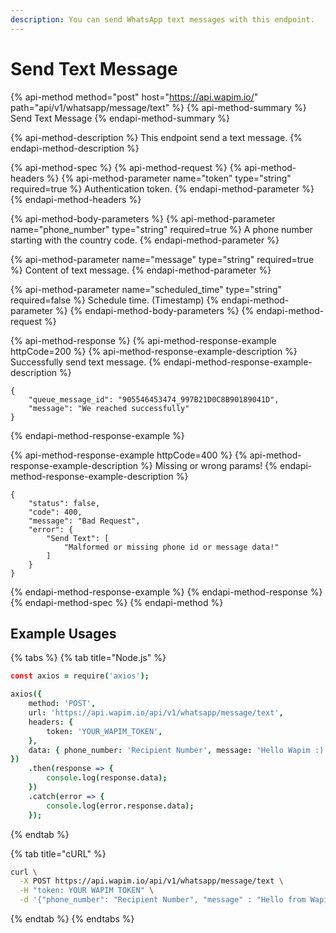 ```yaml
---
description: You can send WhatsApp text messages with this endpoint.
---
```


# Send Text Message

{% api-method method="post" host="https://api.wapim.io/" path="api/v1/whatsapp/message/text" %}
{% api-method-summary %}
Send Text Message
{% endapi-method-summary %}

{% api-method-description %}
This endpoint send a text message.
{% endapi-method-description %}

{% api-method-spec %}
{% api-method-request %}
{% api-method-headers %}
{% api-method-parameter name="token" type="string" required=true %}
Authentication token.
{% endapi-method-parameter %}
{% endapi-method-headers %}

{% api-method-body-parameters %}
{% api-method-parameter name="phone\_number" type="string" required=true %}
A phone number starting with the country code.
{% endapi-method-parameter %}

{% api-method-parameter name="message" type="string" required=true %}
Content of text message.
{% endapi-method-parameter %}

{% api-method-parameter name="scheduled\_time" type="string" required=false %}
Schedule time. \(Timestamp\)
{% endapi-method-parameter %}
{% endapi-method-body-parameters %}
{% endapi-method-request %}

{% api-method-response %}
{% api-method-response-example httpCode=200 %}
{% api-method-response-example-description %}
Successfully send text message.
{% endapi-method-response-example-description %}

```text
{
    "queue_message_id": "905546453474_997B21D0C8B90189041D",
    "message": "We reached successfully"
}
```
{% endapi-method-response-example %}

{% api-method-response-example httpCode=400 %}
{% api-method-response-example-description %}
Missing or wrong params!
{% endapi-method-response-example-description %}

```text
{
    "status": false,
    "code": 400,
    "message": "Bad Request",
    "error": {
        "Send Text": [
            "Malformed or missing phone id or message data!"
        ]
    }
}
```
{% endapi-method-response-example %}
{% endapi-method-response %}
{% endapi-method-spec %}
{% endapi-method %}

## Example Usages

{% tabs %}
{% tab title="Node.js" %}
```coffeescript
const axios = require('axios');

axios({
    method: 'POST',
    url: 'https://api.wapim.io/api/v1/whatsapp/message/text',
    headers: {
        token: 'YOUR_WAPIM_TOKEN',
    },
    data: { phone_number: 'Recipient Number', message: 'Hello Wapim :)' },
})
    .then(response => {
        console.log(response.data);
    })
    .catch(error => {
        console.log(error.response.data);
    });
```
{% endtab %}

{% tab title="cURL" %}
```bash
curl \
  -X POST https://api.wapim.io/api/v1/whatsapp/message/text \
  -H "token: YOUR WAPIM TOKEN" \
  -d '{"phone_number": "Recipient Number", "message" : "Hello from Wapim"}'
```
{% endtab %}
{% endtabs %}

